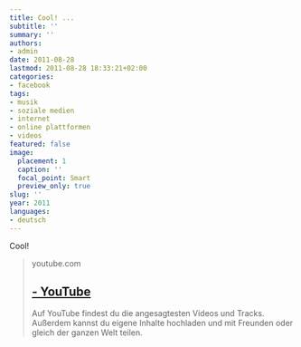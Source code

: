```yaml
---
title: Cool! ...
subtitle: ''
summary: ''
authors:
- admin
date: 2011-08-28
lastmod: 2011-08-28 18:33:21+02:00
categories:
- facebook
tags:
- musik
- soziale medien
- internet
- online plattformen
- videos
featured: false
image:
  placement: 1
  caption: ''
  focal_point: Smart
  preview_only: true
slug: ''
year: 2011
languages:
- deutsch
---
```


Cool!
> youtube.com
> ## [ - YouTube](http://www.youtube.com/watch?v=m3BNSmHNZpI)
>
>Auf YouTube findest du die angesagtesten Videos und Tracks. Außerdem kannst du eigene Inhalte hochladen und mit Freunden oder gleich der ganzen Welt teilen.